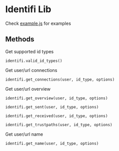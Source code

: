 # Identifi Lib


Check [example.js](example.js) for examples


## Methods

Get supported id types

`identifi.valid_id_types()`


Get user/url connections

`identifi.get_connections(user, id_type, options)`


Get user/url overview

`identifi.get_overview(user, id_type, options)`


`identifi.get_sent(user, id_type, options)`


`identifi.get_received(user, id_type, options)`


`identifi.get_trustpaths(user, id_type, options)`


Get user/url name

`identifi.get_name(user, id_type, options)`
